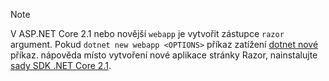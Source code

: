 > [!NOTE]
> V ASP.NET Core 2.1 nebo novější `webapp` je vytvořit zástupce `razor` argument. Pokud `dotnet new webapp <OPTIONS>` příkaz zatížení [dotnet nové](/dotnet/core/tools/dotnet-new) příkaz. nápověda místo vytvoření nové aplikace stránky Razor, nainstalujte [sady SDK .NET Core 2.1](https://www.microsoft.com/net/download/dotnet-core/sdk-2.1.300).
